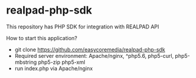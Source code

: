 # realpad-php-sdk
This repository has PHP SDK for integration with REALPAD API

How to start this application?

- git clone https://github.com/easycoremedia/realpad-php-sdk
- Required server environment: Apache/nginx, ^php5.6, php5-curl, php5-mbstring php5-zip php5-xml
- run index.php via Apache/nginx